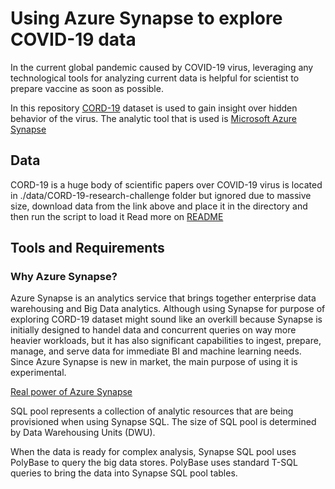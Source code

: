 # Using Azure Synapse to explore COVID-19 data

In the current global pandemic caused by COVID-19 virus, leveraging any technological tools for analyzing current data is helpful for scientist to prepare vaccine as soon as possible.

In this repository [CORD-19](https://www.kaggle.com/allen-institute-for-ai/CORD-19-research-challenge) dataset is used to gain insight over hidden behavior of the virus.
The analytic tool that is used is [Microsoft Azure Synapse](https://docs.microsoft.com/en-us/azure/synapse-analytics/sql-data-warehouse/)

## Data
CORD-19 is a huge body of scientific papers over COVID-19 virus
is located in ./data/CORD-19-research-challenge folder but ignored due to massive size, download data from the link above and place it in the directory and then run the script to load it
Read more on [README](data/README.me)
## Tools and Requirements

### Why Azure Synapse?
Azure Synapse is an analytics service that brings together enterprise data warehousing and Big Data analytics. Although using Synapse for purpose of exploring CORD-19 dataset might sound like an overkill because Synapse is initially designed to handel data and concurrent queries on way more heavier workloads, but it has also significant capabilities to ingest, prepare, manage, and serve data for immediate BI and machine learning needs. Since Azure Synapse is new in market, the main purpose of using it is experimental.

[Real power of Azure Synapse](https://www.youtube.com/watch?v=xzxjpQSvDEA)



SQL pool represents a collection of analytic resources that are being provisioned when using Synapse SQL. The size of SQL pool is determined by Data Warehousing Units (DWU).

When the data is ready for complex analysis, Synapse SQL pool uses PolyBase to query the big data stores. PolyBase uses standard T-SQL queries to bring the data into Synapse SQL pool tables.